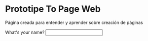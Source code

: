 # Prototipe To Page Web
Página creada para entender y aprender sobre creación de páginas

What's your name?
<input type="text">
